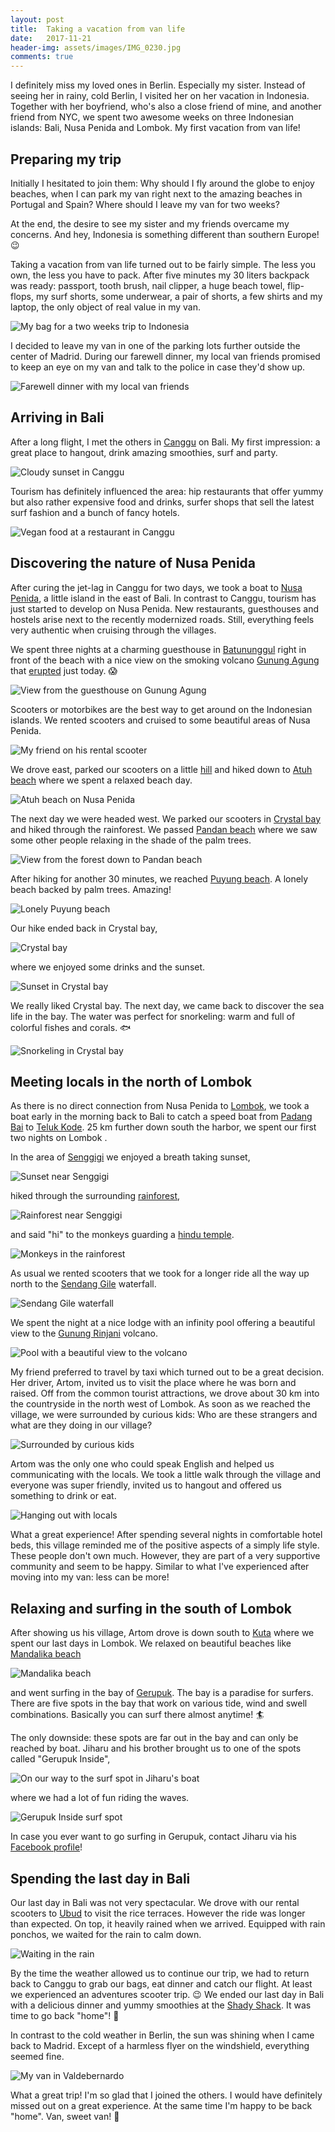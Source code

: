 ```yaml
---
layout: post
title:  Taking a vacation from van life
date:   2017-11-21
header-img: assets/images/IMG_0230.jpg
comments: true
---
```


I definitely miss my loved ones in Berlin. Especially my sister. Instead of seeing her in rainy, cold Berlin, I visited her on her vacation in Indonesia. Together with her boyfriend, who's also a close friend of mine, and another friend from NYC, we spent two awesome weeks on three Indonesian islands: Bali, Nusa Penida and Lombok. My first vacation from van life!

## Preparing my trip

Initially I hesitated to join them: Why should I fly around the globe to enjoy beaches, when I can park my van right next to the amazing beaches in Portugal and Spain? Where should I leave my van for two weeks?

At the end, the desire to see my sister and my friends overcame my concerns. And hey, Indonesia is something different than southern Europe! :wink:

Taking a vacation from van life turned out to be fairly simple. The less you own, the less you have to pack. After five minutes my 30 liters backpack was ready: passport, tooth brush, nail clipper, a huge beach towel, flip-flops, my surf shorts, some underwear, a pair of shorts, a few shirts and my laptop, the only object of real value in my van.

![My bag for a two weeks trip to Indonesia](/assets/images/IMG_0087.jpg)

I decided to leave my van in one of the parking lots further outside the center of Madrid. During our farewell dinner, my local van friends promised to keep an eye on my van and talk to the police in case they'd show up.

![Farewell dinner with my local van friends](/assets/images/IMG_0089.jpg)


## Arriving in Bali

After a long flight, I met the others in [Canggu](https://www.google.com/maps/place/Canggu,+North+Kuta,+Badung+Regency,+Bali,+Indonesia) on Bali. My first impression: a great place to hangout, drink amazing smoothies, surf and party.

![Cloudy sunset in Canggu](/assets/images/IMG_0108.jpg)

Tourism has definitely influenced the area: hip restaurants that offer yummy but also rather expensive food and drinks, surfer shops that sell the latest surf fashion and a bunch of fancy hotels.

![Vegan food at a restaurant in Canggu](/assets/images/IMG_0102.jpg)

## Discovering the nature of Nusa Penida

After curing the jet-lag in Canggu for two days, we took a boat to [Nusa Penida](https://www.google.com/maps/place/Penida+Island/), a little island in the east of Bali. In contrast to Canggu, tourism has just started to develop on Nusa Penida. New restaurants, guesthouses and hostels arise next to the recently modernized roads. Still, everything feels very authentic when cruising through the villages.

We spent three nights at a charming guesthouse in [Batununggul](https://www.google.com/maps/place/Batununggul,+Nusapenida,+Klungkung+Regency,+Bali,+Indonesia/) right in front of the beach with a nice view on the smoking volcano [Gunung Agung](https://www.google.com/maps/place/Mount+Agung/) that [erupted](http://www.news.com.au/travel/travel-updates/incidents/panic-as-balis-mount-agung-volcano-erupts/news-story/56c0f91b6745c4b682c14dfabb6b0f6a) just today. :scream:

![View from the guesthouse on Gunung Agung](/assets/images/IMG_0291.jpg)

Scooters or motorbikes are the best way to get around on the Indonesian islands. We rented scooters and cruised to some beautiful areas of Nusa Penida.

![My friend on his rental scooter](/assets/images/IMG_0289.jpg)

We drove east, parked our scooters on a little [hill](https://www.google.com/maps/place/8°46'19.7"S+115°37'19.8"E/) and hiked down to [Atuh beach](https://www.google.com/maps/place/Atuh+Beach/) where we spent a relaxed beach day.

![Atuh beach on Nusa Penida](/assets/images/IMG_0118.jpg)

The next day we were headed west. We parked our scooters in [Crystal bay](https://www.google.com/maps/place/Crystal+Bay+Nusa+Penida/) and hiked through the rainforest. We passed [Pandan beach](https://www.google.com/maps/place/Pandan+beach/) where we saw some other people relaxing in the shade of the palm trees.

![View from the forest down to Pandan beach](/assets/images/IMG_0137.jpg)

After hiking for another 30 minutes, we reached [Puyung beach](https://www.google.com/maps/place/Puyung+Beach/). A lonely beach backed by palm trees. Amazing!

![Lonely Puyung beach](/assets/images/IMG_0139.jpg)

Our hike ended back in Crystal bay,

![Crystal bay](/assets/images/IMG_0145.jpg)

where we enjoyed some drinks and the sunset.

![Sunset in Crystal bay](/assets/images/IMG_0170.jpg)

We really liked Crystal bay. The next day, we came back to discover the sea life in the bay. The water was perfect for snorkeling: warm and full of colorful fishes and corals. :fish:

![Snorkeling in Crystal bay](/assets/images/IMG_0290.jpg)

## Meeting locals in the north of Lombok

As there is no direct connection from Nusa Penida to [Lombok](https://www.google.com/maps/place/Lombok/), we took a boat early in the morning back to Bali to catch a speed boat from [Padang Bai](https://www.google.com/maps/place/Padangbai,+Manggis,+Karangasem+Regency,+Bali,+Indonesia/) to [Teluk Kode](https://www.google.com/maps/place/Teluk+Kode/). 25 km further down south the harbor, we spent our first two nights on Lombok .

In the area of [Senggigi](https://www.google.com/maps/place/Senggigi+Beach/) we enjoyed a breath taking sunset,

![Sunset near Senggigi](/assets/images/IMG_0187.jpg)

hiked through the surrounding [rainforest](https://www.google.com/maps/place/Jl.+Raya+Mataram+-+Tj.,+Pemenang,+Kabupaten+Lombok+Utara,+Nusa+Tenggara+Bar.+83355,+Indonesia/),

![Rainforest near Senggigi](/assets/images/IMG_0195.jpg)

and said "hi" to the monkeys guarding a [hindu temple](https://www.google.com/maps/place/Pura+Manik+Sari+Batu+Beleq/).

![Monkeys in the rainforest](/assets/images/IMG_0294.jpg)

As usual we rented scooters that we took for a longer ride all the way up north to the [Sendang Gile](https://www.google.com/maps/place/Sendang+Gile+and+Tiu+Kelep+Waterfall/) waterfall.

![Sendang Gile waterfall](/assets/images/IMG_0203.jpg)

We spent the night at a nice lodge with an infinity pool offering a beautiful view to the [Gunung Rinjani](https://www.google.com/maps/place/Mount+Rinjani/) volcano.

![Pool with a beautiful view to the volcano](/assets/images/IMG_0222.jpg)

My friend preferred to travel by taxi which turned out to be a great decision. Her driver, Artom, invited us to visit the place where he was born and raised. Off from the common tourist attractions, we drove about 30 km into the countryside in the north west of Lombok. As soon as we reached the village, we were surrounded by curious kids: Who are these strangers and what are they doing in our village?

![Surrounded by curious kids](/assets/images/IMG_0220.jpg)

Artom was the only one who could speak English and helped us communicating with the locals. We took a little walk through the village and everyone was super friendly, invited us to hangout and offered us something to drink or eat.

![Hanging out with locals](/assets/images/IMG_0225.jpg)

What a great experience! After spending several nights in comfortable hotel beds, this village reminded me of the positive aspects of a simply life style. These people don't own much. However, they are part of a very supportive community and seem to be happy. Similar to what I've experienced after moving into my van: less can be more!

## Relaxing and surfing in the south of Lombok

After showing us his village, Artom drove is down south to [Kuta](https://www.google.com/maps/place/Kuta,+Pujut,+Central+Lombok+Regency,+West+Nusa+Tenggara,+Indonesia/) where we spent our last days in Lombok. We relaxed on beautiful beaches like [Mandalika beach](https://www.google.com/maps/place/Mandalika+Beach/)

![Mandalika beach](/assets/images/IMG_0230.jpg)

and went surfing in the bay of [Gerupuk](https://www.google.com/maps/place/Gerupuk+Surf+Cafe+%26+Restaurant/). The bay is a paradise for surfers. There are five spots in the bay that work on various tide, wind and swell combinations. Basically you can surf there almost anytime! :surfer:

The only downside: these spots are far out in the bay and can only be reached by boat. Jiharu and his brother brought us to one of the spots called "Gerupuk Inside",

![On our way to the surf spot in Jiharu's boat](/assets/images/IMG_0244.jpg)

where we had a lot of fun riding the waves.

![Gerupuk Inside surf spot](/assets/images/IMG_0281.jpg)

In case you ever want to go surfing in Gerupuk, contact Jiharu via his [Facebook profile](https://www.facebook.com/jiharu.surf)!

## Spending the last day in Bali

Our last day in Bali was not very spectacular. We drove with our rental scooters to [Ubud](https://www.google.com/maps/place/Ubud,+Gianyar,+Bali,+Indonesia/) to visit the rice terraces. However the ride was longer than expected. On top, it heavily rained when we arrived. Equipped with rain ponchos, we waited for the rain to calm down.

![Waiting in the rain](/assets/images/IMG_0259.jpg)

By the time the weather allowed us to continue our trip, we had to return back to Canggu to grab our bags, eat dinner and catch our flight. At least we experienced an adventures scooter trip. :wink: We ended our last day in Bali with a delicious dinner and yummy smoothies at the [Shady Shack](https://www.google.com/maps/place/The+Shady+Shack/). It was time to go back "home"! :wave:

In contrast to the cold weather in Berlin, the sun was shining when I came back to Madrid. Except of a harmless flyer on the windshield, everything seemed fine.

![My van in Valdebernardo](/assets/images/IMG_0267.jpg)

What a great trip! I'm so glad that I joined the others. I would have definitely missed out on a great experience. At the same time I'm happy to be back "home". Van, sweet van! :minibus:
